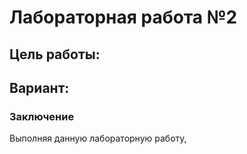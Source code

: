 # Лабораторная работа №2

## Цель работы:

## Вариант:



### Заключение

Выполняя данную лабораторную работу, 